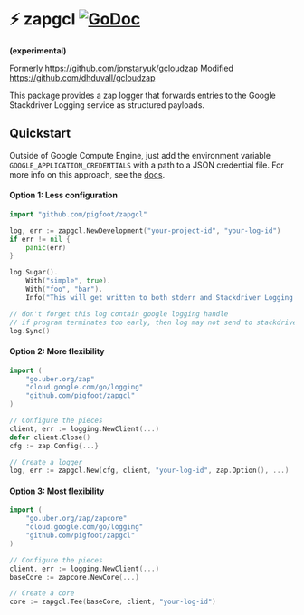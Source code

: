 # ⚡ zapgcl [![GoDoc](https://godoc.org/github.com/pigfoot/zapgcl?status.svg)](https://godoc.org/github.com/pigfoot/zapgcl)

**(experimental)**

Formerly https://github.com/jonstaryuk/gcloudzap
Modified https://github.com/dhduvall/gcloudzap

This package provides a zap logger that forwards entries to the Google Stackdriver Logging service as structured payloads.

## Quickstart

Outside of Google Compute Engine, just add the environment variable `GOOGLE_APPLICATION_CREDENTIALS` with a path to a JSON credential file. For more info on this approach, see the [docs](https://developers.google.com/identity/protocols/application-default-credentials#howtheywork).

#### Option 1: Less configuration

```go
import "github.com/pigfoot/zapgcl"

log, err := zapgcl.NewDevelopment("your-project-id", "your-log-id")
if err != nil {
    panic(err)
}

log.Sugar().
    With("simple", true).
    With("foo", "bar").
    Info("This will get written to both stderr and Stackdriver Logging.")

// don't forget this log contain google logging handle
// if program terminates too early, then log may not send to stackdriver
log.Sync()
```

#### Option 2: More flexibility

```go
import (
    "go.uber.org/zap"
    "cloud.google.com/go/logging"
    "github.com/pigfoot/zapgcl"
)

// Configure the pieces
client, err := logging.NewClient(...)
defer client.Close()
cfg := zap.Config{...}

// Create a logger
log, err := zapgcl.New(cfg, client, "your-log-id", zap.Option(), ...)
```

#### Option 3: Most flexibility

```go
import (
    "go.uber.org/zap/zapcore"
    "cloud.google.com/go/logging"
    "github.com/pigfoot/zapgcl"
)

// Configure the pieces
client, err := logging.NewClient(...)
baseCore := zapcore.NewCore(...)

// Create a core
core := zapgcl.Tee(baseCore, client, "your-log-id")
```
